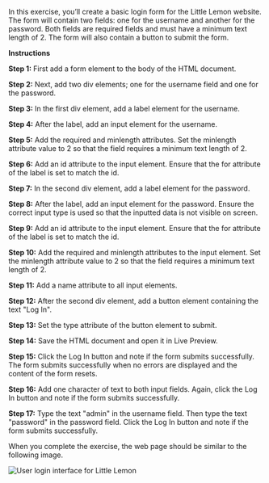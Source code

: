 In this exercise, you’ll create a basic login form for the Little Lemon website. The form will contain two fields: one for the username and another for the password. Both fields are required fields and must have a minimum text length of 2. The form will also contain a button to submit the form.

**Instructions**

**Step 1:** First add a form element to the body of the HTML document.

**Step 2:** Next, add two div elements; one for the username field and one for the password.

**Step 3:** In the first div element, add a label element for the username.

**Step 4:** After the label, add an input element for the username.

**Step 5:** Add the required and minlength attributes. Set the minlength attribute value to 2 so that the field requires a minimum text length of 2.

**Step 6:** Add an id attribute to the input element. Ensure that the for attribute of the label is set to match the id.

**Step 7:** In the second div element, add a label element for the password.

**Step 8:** After the label, add an input element for the password. Ensure the correct input type is used so that the inputted data is not visible on screen.

**Step 9:** Add an id attribute to the input element. Ensure that the for attribute of the label is set to match the id.

**Step 10:** Add the required and minlength attributes to the input element. Set the minlength attribute value to 2 so that the field requires a minimum text length of 2.

**Step 11:** Add a name attribute to all input elements.

**Step 12:** After the second div element, add a button element containing the text "Log In".

**Step 13:** Set the type attribute of the button element to submit.

**Step 14:** Save the HTML document and open it in Live Preview.

**Step 15:** Click the Log In button and note if the form submits successfully. The form submits successfully when no errors are displayed and the content of the form resets.

**Step 16:** Add one character of text to both input fields. Again, click the Log In button and note if the form submits successfully.

**Step 17:** Type the text "admin" in the username field. Then type the text "password" in the password field. Click the Log In button and note if the form submits successfully.

When you complete the exercise, the web page should be similar to the following image.

![User login interface for Little Lemon](https://d3c33hcgiwev3.cloudfront.net/imageAssetProxy.v1/qWGz61WgTpuhs-tVoH6bmA_6e6bf8b4e9614524a2b53aefff2894e1_output-create-a-form.PNG?expiry=1704499200000&hmac=1s3R12Zmzw-cJOR1-RW3R3Kf7IQnUfXgpgYqjYjp5io)